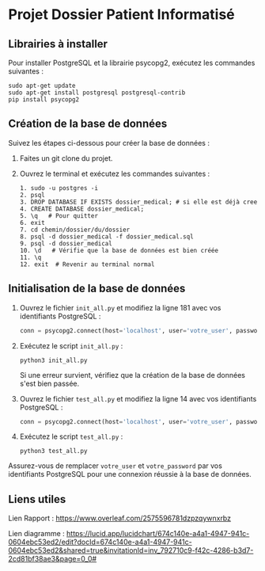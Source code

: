 # Projet Dossier Patient Informatisé

## Librairies à installer

Pour installer PostgreSQL et la librairie psycopg2, exécutez les commandes suivantes :

```
sudo apt-get update
sudo apt-get install postgresql postgresql-contrib
pip install psycopg2
```

## Création de la base de données

Suivez les étapes ci-dessous pour créer la base de données :

1. Faites un git clone du projet.

2. Ouvrez le terminal et exécutez les commandes suivantes :
   ```
   1. sudo -u postgres -i
   2. psql
   3. DROP DATABASE IF EXISTS dossier_medical; # si elle est déjà cree
   4. CREATE DATABASE dossier_medical; 
   5. \q   # Pour quitter
   6. exit
   7. cd chemin/dossier/du/dossier
   8. psql -d dossier_medical -f dossier_medical.sql
   9. psql -d dossier_medical
   10. \d   # Vérifie que la base de données est bien créée
   11. \q
   12. exit  # Revenir au terminal normal
   ```

## Initialisation de la base de données

1. Ouvrez le fichier `init_all.py` et modifiez la ligne 181 avec vos identifiants PostgreSQL :

   ```python
   conn = psycopg2.connect(host='localhost', user='votre_user', password='votre_password', dbname='dossier_medical')
   ```

2. Exécutez le script `init_all.py` :

   ```
   python3 init_all.py
   ```

   Si une erreur survient, vérifiez que la création de la base de données s'est bien passée.

3. Ouvrez le fichier `test_all.py` et modifiez la ligne 14 avec vos identifiants PostgreSQL :

   ```python
   conn = psycopg2.connect(host='localhost', user='votre_user', password='votre_password', dbname='dossier_medical')
   ```

4. Exécutez le script `test_all.py` :

   ```
   python3 test_all.py
   ```

Assurez-vous de remplacer `votre_user` et `votre_password` par vos identifiants PostgreSQL pour une connexion réussie à la base de données.

## Liens utiles

Lien Rapport : https://www.overleaf.com/2575596781dzpzqywnxrbz

Lien diagramme : https://lucid.app/lucidchart/674c140e-a4a1-4947-941c-0604ebc53ed2/edit?docId=674c140e-a4a1-4947-941c-0604ebc53ed2&shared=true&invitationId=inv_792710c9-f42c-4286-b3d7-2cd81bf38ae3&page=0_0#
